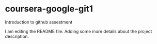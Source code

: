 # coursera-google-git1
Introduction to github assestment

I am editing the README file. Adding some more details about the project description.
